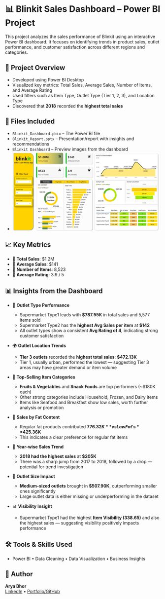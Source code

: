 # 📊 Blinkit Sales Dashboard – Power BI Project

This project analyzes the sales performance of Blinkit using an interactive Power BI dashboard. It focuses on identifying trends in product sales, outlet performance, and customer satisfaction across different regions and categories.

## 🧾 Project Overview
- Developed using Power BI Desktop
- Visualized key metrics: Total Sales, Average Sales, Number of Items, and Average Rating
- Used filters such as Item Type, Outlet Type (Tier 1, 2, 3), and Location Type
- Discovered that **2018** recorded the **highest total sales**

## 📁 Files Included
- `Blinkit_Dashboard.pbix` – The Power BI file
- `Blinkit_Report.pptx` – Presentation/report with insights and recommendations
- `Blinkit Dashboard` – Preview images from the dashboard
- ![Dashboard Overview](Blinkit_Dashboard.png)

## 📈 Key Metrics
- 🔸 **Total Sales**: $1.2M  
- 🔸 **Average Sales**: $141  
- 🔸 **Number of Items**: 8,523  
- 🔸 **Average Rating**: 3.9 / 5

## 📊 Insights from the Dashboard

- 🏪 **Outlet Type Performance**  
  - Supermarket Type1 leads with **$787.55K** in total sales and 5,577 items sold  
  - Supermarket Type2 has the **highest Avg Sales per item** at **$142**  
  - All outlet types show a consistent **Avg Rating of 4**, indicating strong customer satisfaction

- 🌍 **Outlet Location Trends**  
  - **Tier 3 outlets** recorded the **highest total sales**: **$472.13K**  
  - Tier 1, usually urban, performed the lowest — suggesting Tier 3 areas may have greater demand or item volume

- 🥦 **Top-Selling Item Categories**  
  - **Fruits & Vegetables** and **Snack Foods** are top performers (~$180K each)  
  - Other strong categories include Household, Frozen, and Dairy items  
  - Items like Seafood and Breakfast show low sales, worth further analysis or promotion

- 🧈 **Sales by Fat Content**  
  - Regular fat products contributed **$776.32K** vs Low Fat's **$425.36K**  
  - This indicates a clear preference for regular fat items

- 📆 **Year-wise Sales Trend**  
  - **2018 had the highest sales** at **$205K**  
  - There was a sharp jump from 2017 to 2018, followed by a drop — potential for trend investigation

- 🧩 **Outlet Size Impact**  
  - **Medium-sized outlets** brought in **$507.90K**, outperforming smaller ones significantly  
  - Large outlet data is either missing or underperforming in the dataset

- 📊 **Visibility Insight**  
  - Supermarket Type1 had the highest **Item Visibility (338.65)** and also the highest sales — suggesting visibility positively impacts performance


## 🛠️ Tools & Skills Used
- Power BI • Data Cleaning • Data Visualization • Business Insights

## 📌 Author
**Arya Bhor**  
[LinkedIn](https://linkedin.com/in/aryabhor1001) • [Portfolio/GitHub](https://github.com/arya10012)
